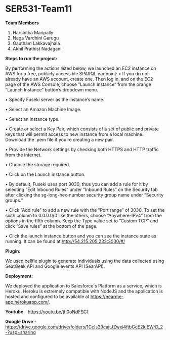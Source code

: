 # SER531-Team11

**Team Members**

1. Harshitha Maripally
2. Naga Vardhini Garugu
3. Gautham Lakkavajhala
4. Akhil Prathist Nadagani


**Steps to run the project:**

By performing the actions listed below, we launched an EC2 instance on AWS for a free, publicly accessible SPARQL endpoint:
•  If you do not already have an AWS account, create one. Then log in, and on the EC2 page of the AWS Console, choose ”Launch Instance” from the orange ”Launch Instance” button’s dropdown menu.


•  Specify Fuseki server as the instance’s name.


•  Select an Amazon Machine Image.


•  Select an Instance type.


•  Create or select a Key Pair, which consists of a set of public and private keys that will permit access to new instance from a local machine. Download the .pem file if you’re creating a new pair.


•  Provide the Network settings by checking both HTTPS and HTTP traffic from the internet.


•  Choose the storage required.


•  Click on the Launch instance button.


•  By default, Fuseki uses port 3030, thus you can add a rule for it by selecting ”Edit Inbound Rules” under ”Inbound Rules” on the Security tab after clicking the sg-long-hex-number security group name under ”Security groups.”


•  Click ”Add rule” to add a new rule with the ”Port range” of 3030. To set the sixth column to 0.0.0.0/0 like the others, choose ”Anywhere-IPv4” from the options in the
fifth column. Keep the Type value set to ”Custom TCP” and click ”Save rules” at the bottom of the page.


• Click the launch instance button and you can see the instance state as running. It can be found at http://54.215.205.233:3030/#/


**Plugin:**


We used cellfie plugin to generate Individuals using the data collected using SeatGeek API and Google events API (SearAPI).

**Deployment:**


We deployed the application to Salesforce's Platform as a service, which is Heroku. Heroku is extremely compatible with NodeJS and the application is hosted and configured to be available at https://nearme-app.herokuapp.com/.


**Youtube** - https://youtu.be/jfj0oNdFSCI

**Google Drive** - https://drive.google.com/drive/folders/1CcIs39cajtJZwxi4ftbGcE2luEWrD_2-?usp=sharing
